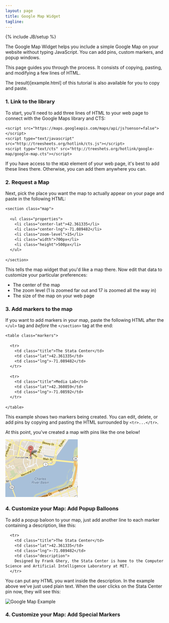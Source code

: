 ```yaml
---
layout: page
title: Google Map Widget
tagline:
---
```

{% include JB/setup %}

<p class="intro">The Google Map Widget helps you include a simple Google Map on
your website without typing JavaScript. You can add pins, custom markers, and
popup windows.</p>

<p class="intro">This page guides you through the process. It consists of
copying, pasting, and modifying a few lines of HTML.</p>

<p class="intro">The (result)[example.html] of this tutorial is also available
for you to copy and paste.</p>

### 1. Link to the library

To start, you'll need to add three lines of HTML to your web page to connect
with the Google Maps library and CTS:

    <script src="https://maps.googleapis.com/maps/api/js?sensor=false"></script>
    <script type="text/javascript" src="http://treesheets.org/hotlink/cts.js"></script>
    <script type="text/cts" src="http://treeshets.org/hotlink/google-map/google-map.cts"></script>

If you have access to the `HEAD` element of your web page, it's best to add
these lines there. Otherwise, you can add them anywhere you can.

### 2. Request a Map

Next, pick the place you want the map to actually appear on your page and paste
in the following HTML: 

    <section class="map">

      <ul class="properties">
        <li class="center-lat">42.361335</li>
        <li class="center-lng">-71.089482</li>
        <li class="zoom-level">15</li>
        <li class="width">700px</li>
        <li class="height">500px</li>
      </ul>

    </section>

This tells the map widget that you'd like a map there. Now edit that data to
customize your particular preferences:

   *  The center of the map
   *  The zoom level (1 is zoomed far out and 17 is zoomed all the way in)
   *  The size of the map on your web page

### 3. Add markers to the map

If you want to add markers in your map, paste the following HTML after the
`</ul>` tag and *before* the `</section>` tag at the end:

    <table class="markers">
    
      <tr>
        <td class="title">The Stata Center</td>
        <td class="lat">42.361335</td>
        <td class="lng">-71.089482</td>
      </tr>

      <tr>
        <td class="title">Media Lab</td>
        <td class="lat">42.360859</td>
        <td class="lng">-71.08592</td>
      </tr>

    </table>

This example shows two markers being created. You can edit, delete, or add pins
by copying and pasting the HTML surrounded by `<tr>...</tr>`. 

At this point, you've created a map with pins like the one below!

![Google Map Example](/images/widgets/google-map.png)

### 4. Customize your Map: Add Popup Balloons

To add a popup baloon to your map, just add another
line to each marker containing a description, like this:

      <tr>
        <td class="title">The Stata Center</td>
        <td class="lat">42.361335</td>
        <td class="lng">-71.089482</td>
        <td class="description">
        Designed by Frank Ghery, the Stata Center is home to the Computer Science and Artificial Intelligence Laboratory at MIT.
      </tr>

You can put any HTML you want inside the description. In
the example above we've just used plain text. When the
user clicks on the Stata Center pin now, they will see
this:

![Google Map Example](/widgets/google-map/balloon.png)

### 4. Customize your Map: Add Special Markers


